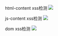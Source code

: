 html-content xss检测
![](http://ow0cao9xc.bkt.clouddn.com/Burp%20Xss%20Scanner%20%E6%8F%92%E4%BB%B6/1.jpg)

js-content xss检测
![](http://ow0cao9xc.bkt.clouddn.com/Burp%20Xss%20Scanner%20%E6%8F%92%E4%BB%B6/2.jpg)

dom xss检测
![](http://ow0cao9xc.bkt.clouddn.com/Burp%20Xss%20Scanner%20%E6%8F%92%E4%BB%B6/3.jpg)
